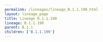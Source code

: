 ```yaml
---
permalink: /lineages/lineage_B.1.1.190.html
layout: lineage_page
title: Lineage B.1.1.190
lineage: B.1.1.190
parent: B.1.1
children: ['B.1.1.190']
---
```

